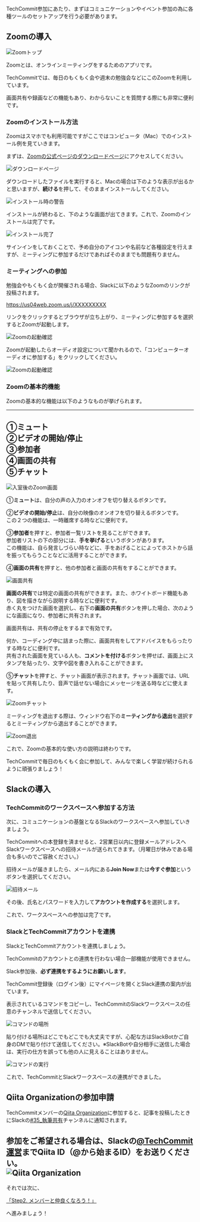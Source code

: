 TechCommit参加にあたり、まずはコミュニケーションやイベント参加の為に各種ツールのセットアップを行う必要があります。

## Zoomの導入

![Zoomトップ](/images/install-zoom/zoom-top-page.jpg)

Zoomとは、オンラインミーティングをするためのアプリです。  

TechCommitでは、毎日のもくもく会や週末の勉強会などにこのZoomを利用しています。  

画面共有や録画などの機能もあり、わからないことを質問する際にも非常に便利です。

### Zoomのインストール方法

Zoomはスマホでも利用可能ですがここではコンピュータ（Mac）でのインストール例を見ていきます。

まずは、[Zoomの公式ページのダウンロードページ](https://zoom.us/download#client_4meeting)にアクセスしてください。  

![ダウンロードページ](/images/install-zoom/download-page.jpg)

ダウンロードしたファイルを実行すると、Macの場合は下のような表示が出るかと思いますが、**続ける**を押して、そのままインストールしてください。

![インストール時の警告](/images/install-zoom/install-warning.jpg)

インストールが終わると、下のような画面が出てきます。これで、Zoomのインストールは完了です。

![インストール完了](/images/install-zoom/finished-install.jpg)

サインインをしておくことで、予め自分のアイコンや名前など各種設定を行えますが、ミーティングに参加するだけであればそのままでも問題有りません。

### ミーティングへの参加

勉強会やもくもく会が開催される場合、Slackに以下のようなZoomのリンクが投稿されます。  

https://us04web.zoom.us/j/XXXXXXXXX

リンクをクリックするとブラウザが立ち上がり、ミーティングに参加するを選択するとZoomが起動します。  

![Zoomの起動確認](/images/tutorial/zoom-open.png)

Zoomが起動したらオーディオ設定について聞かれるので、「コンピューターオーディオに参加する」をクリックしてください。

![Zoomの起動確認](/images/tutorial/zoom-audioon.png)

### Zoomの基本的機能
Zoomの基本的な機能は以下のようなものが挙げられます。

---
①ミュート  
②ビデオの開始/停止  
③参加者  
④画面の共有  
⑤チャット
---

![入室後のZoom画面](/images/install-zoom/room-display.jpg)

①**ミュート**は、自分の声の入力のオンオフを切り替えるボタンです。 
 
②**ビデオの開始/停止**は、自分の映像のオンオフを切り替えるボタンです。  
この２つの機能は、一時離席する時などに便利です。

③**参加者**を押すと、参加者一覧リストを見ることができます。  
参加者リストの下の部分には、**手を挙げる**というボタンがあります。  
この機能は、自ら発言しづらい時などに、手をあげることによってホストから話を振ってもらうことなどに活用することができます。

④**画面の共有**を押すと、他の参加者と画面の共有をすることができます。 

![画面共有](/images/install-zoom/share-display.jpg)

**画面の共有**では特定の画面の共有ができます。また、ホワイトボード機能もあり、図を描きながら説明する時などに便利です。  
赤く丸をつけた画面を選択し、右下の**画面の共有**ボタンを押した場合、次のようにな画面になり、参加者に共有されます。

画面共有は、共有の停止をするまで有効です。

何か、コーディング中に詰まった際に、画面共有をしてアドバイスをもらったりする時などに便利です。  
共有された画面を見ている人も、**コメントを付ける**ボタンを押せば、画面上にスタンプを貼ったり、文字や図を書き入れることができます。

⑤**チャット**を押すと、チャット画面が表示されます。チャット画面では、URLを貼って共有したり、音声で話せない場合にメッセージを送る時などに使えます。

![Zoomチャット](/images/install-zoom/chat.jpg)

ミーティングを退出する際は、ウィンドウ右下の**ミーティングから退出**を選択するとミーティングから退出することができます。

![Zoom退出](/images/install-zoom/leave-room.jpg)

これで、Zoomの基本的な使い方の説明は終わりです。  

TechCommitで毎日のもくもく会に参加して、みんなで楽しく学習が続けられるように頑張りましょう！

## Slackの導入

### TechCommitのワークスペースへ参加する方法

次に、コミュニケーションの基盤となるSlackのワークスペースへ参加していきましょう。

TechCommitへの本登録を済ませると、2営業日以内に登録メールアドレスへSlackワークスペースへの招待メールが送られてきます。（月曜日が休みである場合も多いのでご容赦ください。）

招待メールが届きましたら、メール内にある**Join Now**または**今すぐ参加**というボタンを選択してください。

![招待メール](/images/join-slack/slack-invitation-email.jpg)

その後、氏名とパスワードを入力して**アカウントを作成する**を選択します。

これで、ワークスペースへの参加は完了です。


### SlackとTechCommitアカウントを連携

SlackとTechCommitアカウントを連携しましょう。  

TechCommitのアカウントとの連携を行わない場合一部機能が使用できません。

Slack参加後、**必ず連携をするようにお願いします**。

TechCommit登録後（ログイン後）にマイページを開くとSlack連携の案内が出ています。

表示されているコマンドをコピーし、TechCommitのSlackワークスペースの任意のチャンネルで送信してください。

![コマンドの場所](/images/preparation-tool/where-command.jpg)

貼り付ける場所はどこでもどこでも大丈夫ですが、心配な方はSlackBotかご自身のDMで貼り付けて送信してください。※SlackBotや自分相手に送信した場合は、実行の仕方を誤っても他の人に見えることはありません。

![コマンドの実行](/images/preparation-tool/exec-command.jpg)

これで、TechCommitとSlackワークスペースの連携ができました。

## Qiita Organizationの参加申請
TechCommitメンバーの[Qiita Organization](https://qiita.com/organizations/tech-commit)に参加すると、記事を投稿したときにSlackの[#35_執筆共有](https://techcommit.slack.com/archives/C016NN35GFM)チャンネルに通知されます。  

参加をご希望される場合は、Slackの[@TechCommit運営](https://techcommit.slack.com/archives/D01KCUPG8JE)までQiita ID（@から始まるID）をお送りください。  
![Qiita Organization](/images/preparation/qiita-organization.png)
---

それでは次に、

[「Step2. メンバーと仲良くなろう！」](../get-along-with-each-other)

へ進みましょう！

